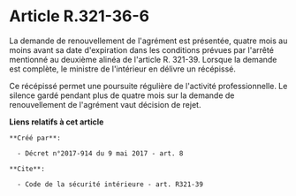 # Article R.321-36-6

La demande de renouvellement de l'agrément est présentée, quatre mois au moins avant sa date d'expiration dans les conditions
prévues par l'arrêté mentionné au deuxième alinéa de l'article R. 321-39. Lorsque la demande est complète, le ministre de
l'intérieur en délivre un récépissé. 

Ce récépissé permet une poursuite régulière de l'activité professionnelle. Le silence gardé pendant plus de quatre mois sur
la demande de renouvellement de l'agrément vaut décision de rejet.

**Liens relatifs à cet article**

	**Créé par**:

	  - Décret n°2017-914 du 9 mai 2017 - art. 8

	**Cite**:

	  - Code de la sécurité intérieure - art. R321-39
